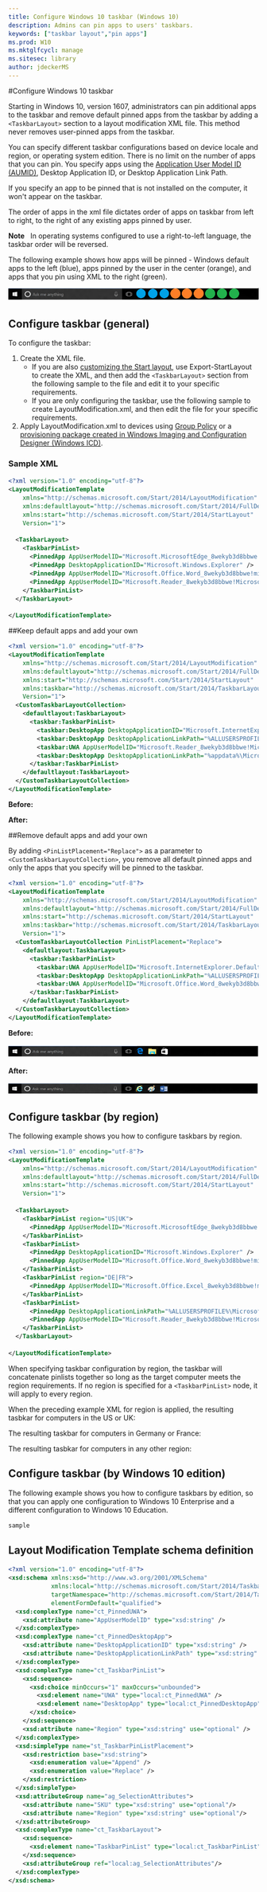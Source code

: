 ```yaml
---
title: Configure Windows 10 taskbar (Windows 10)
description: Admins can pin apps to users' taskbars. 
keywords: ["taskbar layout","pin apps"]
ms.prod: W10
ms.mktglfcycl: manage
ms.sitesec: library
author: jdeckerMS
---
```

#Configure Windows 10 taskbar

Starting in Windows 10, version 1607, administrators can pin additional apps to the taskbar and remove default pinned apps from the taskbar by adding a `<TaskbarLayout>` section to a layout modification XML file. This method never removes user-pinned apps from the taskbar.


You can specify different taskbar configurations based on device locale and region, or operating system edition. There is no limit on the number of apps that you can pin. You specify apps using the [Application User Model ID (AUMID)](http://go.microsoft.com/fwlink/p/?LinkId=614867), Desktop Application ID, or Desktop Application Link Path. 

If you specify an app to be pinned that is not installed on the computer, it won't appear on the taskbar.

The order of apps in the xml file dictates order of apps on taskbar from left to right, to the right of any existing apps pinned by user.

**Note**  
In operating systems configured to use a right-to-left language, the taskbar order will be reversed.

The following example shows how apps will be pinned - Windows default apps to the left (blue), apps pinned by the user in the center (orange), and apps that you pin using XML to the right (green).

![Windows left, user center, enterprise to the right](images/taskbar-generic.png)


## Configure taskbar (general)

To configure the taskbar:
1. Create the XML file.
   * If you are also [customizing the Start layout](customize-and-export-start-layout.md), use Export-StartLayout to create the XML, and then add the `<TaskbarLayout>` section from the following sample to the file and edit it to your specific requirements.
   * If you are only configuring the taskbar, use the following sample to create LayoutModification.xml, and then edit the file for your specific requirements.
2. Apply LayoutModification.xml to devices using [Group Policy](customize-windows-10-start-screens-by-using-group-policy.md) or a [provisioning package created in Windows Imaging and Configuration Designer (Windows ICD)](customize-windows-10-start-screens-by-using-provisioning-packages-and-icd.md).

### Sample XML

```xml
<?xml version="1.0" encoding="utf-8"?>
<LayoutModificationTemplate
    xmlns="http://schemas.microsoft.com/Start/2014/LayoutModification"
    xmlns:defaultlayout="http://schemas.microsoft.com/Start/2014/FullDefaultLayout"
    xmlns:start="http://schemas.microsoft.com/Start/2014/StartLayout"
    Version="1">

  <TaskbarLayout>
    <TaskbarPinList>
      <PinnedApp AppUserModelID="Microsoft.MicrosoftEdge_8wekyb3d8bbwe!MicrosoftEdge" />
      <PinnedApp DesktopApplicationID="Microsoft.Windows.Explorer" />
      <PinnedApp AppUserModelID="Microsoft.Office.Word_8wekyb3d8bbwe!microsoft.word" />
      <PinnedApp AppUserModelID="Microsoft.Reader_8wekyb3d8bbwe!Microsoft.Reader" />
    </TaskbarPinList>
  </TaskbarLayout>

</LayoutModificationTemplate>
```

##Keep default apps and add your own

```xml
<?xml version="1.0" encoding="utf-8"?>
<LayoutModificationTemplate
    xmlns="http://schemas.microsoft.com/Start/2014/LayoutModification"
    xmlns:defaultlayout="http://schemas.microsoft.com/Start/2014/FullDefaultLayout"
    xmlns:start="http://schemas.microsoft.com/Start/2014/StartLayout"
    xmlns:taskbar="http://schemas.microsoft.com/Start/2014/TaskbarLayout"
    Version="1">
  <CustomTaskbarLayoutCollection>
    <defaultlayout:TaskbarLayout>
      <taskbar:TaskbarPinList>
        <taskbar:DesktopApp DesktopApplicationID="Microsoft.InternetExplorer.Default"  />
        <taskbar:DesktopApp DesktopApplicationLinkPath="%ALLUSERSPROFILE%\Microsoft\Windows\Start Menu\Programs\Accessories\Paint.lnk" />
        <taskbar:UWA AppUserModelID="Microsoft.Reader_8wekyb3d8bbwe!Microsoft.Reader" />
        <taskbar:DesktopApp DesktopApplicationLinkPath="%appdata%\Microsoft\Windows\Start Menu\Programs\System Tools\Command Prompt.lnk" />
      </taskbar:TaskbarPinList>
    </defaultlayout:TaskbarLayout>
  </CustomTaskbarLayoutCollection>
</LayoutModificationTemplate>
```
**Before:**

**After:**
 

##Remove default apps and add your own

By adding `<PinListPlacement="Replace">` as a parameter to `<CustomTaskbarLayoutCollection>`, you remove all default pinned apps and only the apps that you specify will be pinned to the taskbar.

```xml
<?xml version="1.0" encoding="utf-8"?>
<LayoutModificationTemplate
    xmlns="http://schemas.microsoft.com/Start/2014/LayoutModification"
    xmlns:defaultlayout="http://schemas.microsoft.com/Start/2014/FullDefaultLayout"
    xmlns:start="http://schemas.microsoft.com/Start/2014/StartLayout"
    xmlns:taskbar="http://schemas.microsoft.com/Start/2014/TaskbarLayout"
    Version="1">
  <CustomTaskbarLayoutCollection PinListPlacement="Replace">
    <defaultlayout:TaskbarLayout>
      <taskbar:TaskbarPinList>
        <taskbar:UWA AppUserModelID="Microsoft.InternetExplorer.Default" />
        <taskbar:DesktopApp DesktopApplicationLinkPath="%ALLUSERSPROFILE%\Microsoft\Windows\Start Menu\Programs\Accessories\Paint.lnk" />
        <taskbar:UWA AppUserModelID="Microsoft.Office.Word_8wekyb3d8bbwe!microsoft.word" />
      </taskbar:TaskbarPinList>
    </defaultlayout:TaskbarLayout>
  </CustomTaskbarLayoutCollection>
</LayoutModificationTemplate>

```
**Before:**

![Taskbar with default apps](images/taskbar-default.png)

**After:**

![Taskbar with default apps](images/taskbar-default-removed.png)

## Configure taskbar (by region)

The following example shows you how to configure taskbars by region.

```xml
<?xml version="1.0" encoding="utf-8"?>
<LayoutModificationTemplate
    xmlns="http://schemas.microsoft.com/Start/2014/LayoutModification"
    xmlns:defaultlayout="http://schemas.microsoft.com/Start/2014/FullDefaultLayout"
    xmlns:start="http://schemas.microsoft.com/Start/2014/StartLayout"
    Version="1">

  <TaskbarLayout>
    <TaskbarPinList region="US|UK">
      <PinnedApp AppUserModelID="Microsoft.MicrosoftEdge_8wekyb3d8bbwe!MicrosoftEdge" />
    </TaskbarPinList>
    <TaskbarPinList>
      <PinnedApp DesktopApplicationID="Microsoft.Windows.Explorer" />
      <PinnedApp AppUserModelID="Microsoft.Office.Word_8wekyb3d8bbwe!microsoft.word" />
    </TaskbarPinList>
    <TaskbarPinList region="DE|FR">
      <PinnedApp AppUserModelID="Microsoft.Office.Excel_8wekyb3d8bbwe!microsoft.excel" />
    </TaskbarPinList>
    <TaskbarPinList>
      <PinnedApp DesktopApplicationLinkPath="%ALLUSERSPROFILE%\Microsoft\Windows\Start Menu\Programs\Accessories\Paint.lnk"/>
      <PinnedApp AppUserModelID="Microsoft.Reader_8wekyb3d8bbwe!Microsoft.Reader" />
    </TaskbarPinList>
  </TaskbarLayout>

</LayoutModificationTemplate>
```

When specifying taskbar configuration by region, the taskbar will concatenate pinlists together so long as the target computer meets the region requirements. If no region is specified for a `<TaskbarPinList>` node, it will apply to every region.

When the preceding example XML for region is applied, the resulting tasbkar for computers in the US or UK:

The resulting taskbar for computers in Germany or France:

The resulting tasbkar for computers in any other region:


## Configure taskbar (by Windows 10 edition)

The following example shows you how to configure taskbars by edition, so that you can apply one configuration to Windows 10 Enterprise and a different configuration to Windows 10 Education.

```xml
sample
```



## Layout Modification Template schema definition

```xml
<?xml version="1.0" encoding="utf-8"?> 
<xsd:schema xmlns:xsd="http://www.w3.org/2001/XMLSchema" 
            xmlns:local="http://schemas.microsoft.com/Start/2014/TaskbarLayout" 
            targetNamespace="http://schemas.microsoft.com/Start/2014/TaskbarLayout" 
            elementFormDefault="qualified"> 
  <xsd:complexType name="ct_PinnedUWA"> 
    <xsd:attribute name="AppUserModelID" type="xsd:string" /> 
  </xsd:complexType> 
  <xsd:complexType name="ct_PinnedDesktopApp"> 
    <xsd:attribute name="DesktopApplicationID" type="xsd:string" /> 
    <xsd:attribute name="DesktopApplicationLinkPath" type="xsd:string" /> 
  </xsd:complexType> 
  <xsd:complexType name="ct_TaskbarPinList"> 
    <xsd:sequence> 
      <xsd:choice minOccurs="1" maxOccurs="unbounded"> 
        <xsd:element name="UWA" type="local:ct_PinnedUWA" /> 
        <xsd:element name="DesktopApp" type="local:ct_PinnedDesktopApp" /> 
      </xsd:choice> 
    </xsd:sequence> 
    <xsd:attribute name="Region" type="xsd:string" use="optional" /> 
  </xsd:complexType> 
  <xsd:simpleType name="st_TaskbarPinListPlacement"> 
    <xsd:restriction base="xsd:string"> 
      <xsd:enumeration value="Append" /> 
      <xsd:enumeration value="Replace" /> 
    </xsd:restriction> 
  </xsd:simpleType> 
  <xsd:attributeGroup name="ag_SelectionAttributes"> 
    <xsd:attribute name="SKU" type="xsd:string" use="optional"/> 
    <xsd:attribute name="Region" type="xsd:string" use="optional"/> 
  </xsd:attributeGroup> 
  <xsd:complexType name="ct_TaskbarLayout"> 
    <xsd:sequence> 
      <xsd:element name="TaskbarPinList" type="local:ct_TaskbarPinList" minOccurs="1" maxOccurs="1" /> 
    </xsd:sequence> 
    <xsd:attributeGroup ref="local:ag_SelectionAttributes"/> 
  </xsd:complexType> 
</xsd:schema>
```